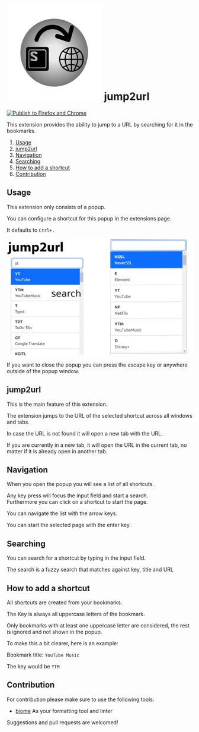 # ![logo](./documentation/icon.svg) jump2url

[![Publish to Firefox and Chrome](https://github.com/AH-Hammi/jump2url/actions/workflows/main.yml/badge.svg?branch=master)](https://github.com/AH-Hammi/jump2url/actions/workflows/main.yml)

This extension provides the ability to jump to a URL by searching for it in the bookmarks.

1. [Usage](#usage)
2. [jump2url](#jump2url)
3. [Navigation](#navigation)
4. [Searching](#searching)
5. [How to add a shortcut](#how-to-add-a-shortcut)
6. [Contribution](#contribution)

## Usage

This extension only consists of a popup.

You can configure a shortcut for this popup in the extensions page.

It defaults to `Ctrl+.`

![popup](./documentation/Overview.jpg)

If you want to close the popup you can press the escape key or anywhere outside of the popup window.

## jump2url

This is the main feature of this extension.

The extension jumps to the URL of the selected shortcut across all windows and tabs.

In case the URL is not found it will open a new tab with the URL.

If you are currently in a new tab, it will open the URL in the current tab, no matter if it is already open in another tab.

## Navigation

When you open the popup you will see a list of all shortcuts.

Any key press will focus the input field and start a search.  
Furthermore you can click on a shortcut to start the page.

You can navigate the list with the arrow keys.

You can start the selected page with the enter key.

## Searching

You can search for a shortcut by typing in the input field.

The search is a fuzzy search that matches against key, title and URL

## How to add a shortcut

All shortcuts are created from your bookmarks.

The Key is always all uppercase letters of the bookmark.

Only bookmarks with at least one uppercase letter are considered, the rest is ignored and not shown in the popup.

To make this a bit clearer, here is an example:

Bookmark title: `YouTube Music`

The key would be `YTM`

## Contribution

For contribution please make sure to use the following tools:

- [biome](https://biomejs.dev/) As your formatting tool and linter

Suggestions and pull requests are welcomed!
